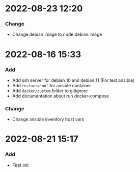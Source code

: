 # 2022-08-23 12:20

### Change

- Change debian image to node debian image

# 2022-08-16 15:33

### Add

- Add ssh server for debian 10 and debian 11 (For test ansible) 
- Add `restart="no"` for ansible container
- Add `docker/custom` folder to gitignore
- Add documentation about run docker-compose

### Change

- Change ansible inventory host vars

# 2022-08-21 15:17

### Add

- First init
